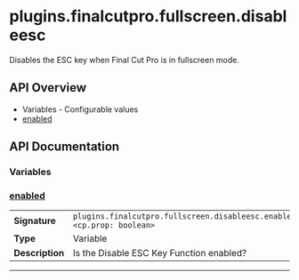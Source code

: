 # plugins.finalcutpro.fullscreen.disableesc

Disables the ESC key when Final Cut Pro is in fullscreen mode.

## API Overview
* Variables - Configurable values
 * [enabled](#enabled)

## API Documentation

### Variables


### [enabled](#enabled)

|                                             |                                                                                     |
| --------------------------------------------|-------------------------------------------------------------------------------------|
| **Signature**                               | `plugins.finalcutpro.fullscreen.disableesc.enabled <cp.prop: boolean>`                                                                    |
| **Type**                                    | Variable                                                                     |
| **Description**                             | Is the Disable ESC Key Function enabled?                                                                     |

---

